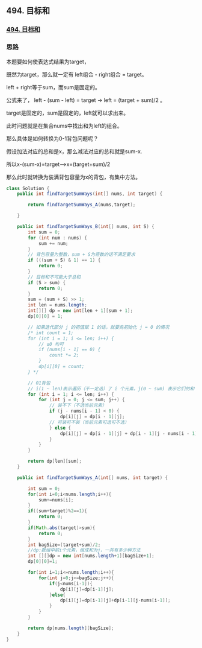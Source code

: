 ## 494. 目标和

### [494. 目标和](https://leetcode-cn.com/problems/target-sum/)

### 思路

本题要如何使表达式结果为target，

既然为target，那么就一定有 left组合 - right组合 = target。

left + right等于sum，而sum是固定的。

公式来了， left - (sum - left) = target -> left = (target + sum)/2 。

target是固定的，sum是固定的，left就可以求出来。

此时问题就是在集合nums中找出和为left的组合。

那么具体是如何转换为0-1背包问题呢？

假设加法对应的总和是x，那么减法对应的总和就是sum-x.

所以x-(sum-x)=target—>x=(target+sum)/2

那么此时就转换为装满背包容量为x的背包，有集中方法。

```java
class Solution {
    public int findTargetSumWays(int[] nums, int target) {

        return findTargetSumWays_A(nums,target);

    }

    public int findTargetSumWays_B(int[] nums, int S) {
        int sum = 0;
        for (int num : nums) {
            sum += num;
        }
        // 背包容量为整数，sum + S为奇数的话不满足要求
        if (((sum + S) & 1) == 1) {
            return 0;
        }
        // 目标和不可能大于总和
        if (S > sum) {
            return 0;
        }
        sum = (sum + S) >> 1;
        int len = nums.length;
        int[][] dp = new int[len + 1][sum + 1];
        dp[0][0] = 1;

        // 如果迭代部分 j 的初值赋 1 的话，就要先初始化 j = 0 的情况
        /* int count = 1;
        for (int i = 1; i <= len; i++) {
            // ±0 均可
            if (nums[i - 1] == 0) {
                count *= 2;
            }
            dp[i][0] = count;
        } */

        // 01背包 
        // i(1 ~ len)表示遍历（不一定选）了 i 个元素，j(0 ~ sum) 表示它们的和
        for (int i = 1; i <= len; i++) {
            for (int j = 0; j <= sum; j++) {
                // 装不下（不选当前元素）
                if (j - nums[i - 1] < 0) {
                    dp[i][j] = dp[i - 1][j];
                // 可装可不装（当前元素可选可不选）
                } else {
                    dp[i][j] = dp[i - 1][j] + dp[i - 1][j - nums[i - 1]];
                }
            }
        }

        return dp[len][sum];
    }

    public int findTargetSumWays_A(int[] nums, int target) {

        int sum = 0;
        for(int i=0;i<nums.length;i++){
            sum+=nums[i];
        }
        if((sum+target)%2==1){
            return 0;
        }
        if(Math.abs(target)>sum){
            return 0;
        }
        int bagSize=(target+sum)/2;
        //dp:数组中前i个元素，组成和为j，一共有多少种方法
        int [][]dp = new int[nums.length+1][bagSize+1];
        dp[0][0]=1;

        for(int i=1;i<=nums.length;i++){
            for(int j=0;j<=bagSize;j++){
                if(j<nums[i-1]){
                    dp[i][j]=dp[i-1][j];
                }else{
                    dp[i][j]=dp[i-1][j]+dp[i-1][j-nums[i-1]];
                }
            }
        }

        return dp[nums.length][bagSize];
    }
}
```